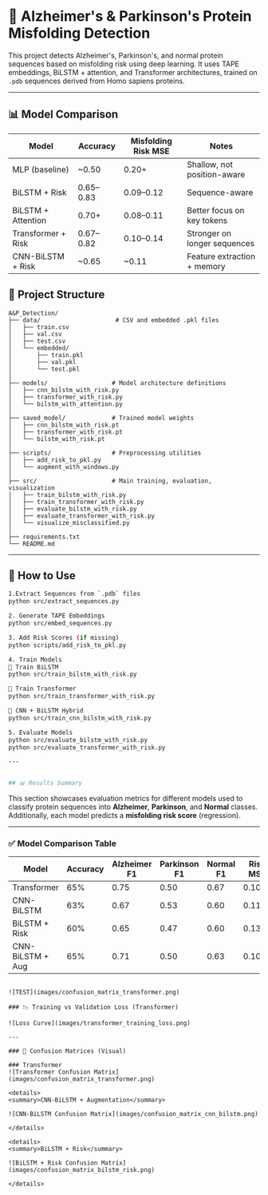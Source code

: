 # 🧬 Alzheimer's & Parkinson's Protein Misfolding Detection

This project detects Alzheimer's, Parkinson's, and normal protein sequences based on misfolding risk using deep learning. It uses TAPE embeddings, BiLSTM + attention, and Transformer architectures, trained on `.pdb` sequences derived from Homo sapiens proteins.

---

## 📊 Model Comparison

| Model                | Accuracy    | Misfolding Risk MSE | Notes                          |
|---------------------|-------------|----------------------|-------------------------------|
| MLP (baseline)       | ~0.50       | 0.20+                | Shallow, not position-aware   |
| BiLSTM + Risk        | 0.65–0.83   | 0.09–0.12            | Sequence-aware                |
| BiLSTM + Attention   | 0.70+       | 0.08–0.11            | Better focus on key tokens    |
| Transformer + Risk   | 0.67–0.82   | 0.10–0.14            | Stronger on longer sequences  |
| CNN-BiLSTM + Risk    | ~0.65       | ~0.11                | Feature extraction + memory   |




## 📂 Project Structure

```
A&P_Detection/
├── data/                     # CSV and embedded .pkl files
│   ├── train.csv
│   ├── val.csv
│   ├── test.csv
│   └── embedded/
│       ├── train.pkl
│       ├── val.pkl
│       └── test.pkl
│
├── models/                  # Model architecture definitions
│   ├── cnn_bilstm_with_risk.py
│   ├── transformer_with_risk.py
│   └── bilstm_with_attention.py
│
├── saved_model/             # Trained model weights
│   ├── cnn_bilstm_with_risk.pt
│   ├── transformer_with_risk.pt
│   └── bilstm_with_risk.pt
│
├── scripts/                 # Preprocessing utilities
│   ├── add_risk_to_pkl.py
│   └── augment_with_windows.py
│
├── src/                     # Main training, evaluation, visualization
│   ├── train_bilstm_with_risk.py
│   ├── train_transformer_with_risk.py
│   ├── evaluate_bilstm_with_risk.py
│   ├── evaluate_transformer_with_risk.py
│   └── visualize_misclassified.py
│
├── requirements.txt
└── README.md
```


---

## 🧠 How to Use 
```bash
1.Extract Sequences from `.pdb` files
python src/extract_sequences.py

2. Generate TAPE Embeddings
python src/embed_sequences.py

3. Add Risk Scores (if missing)
python scripts/add_risk_to_pkl.py

4. Train Models
🔁 Train BiLSTM
python src/train_bilstm_with_risk.py

🧠 Train Transformer
python src/train_transformer_with_risk.py

🧬 CNN + BiLSTM Hybrid
python src/train_cnn_bilstm_with_risk.py

5. Evaluate Models
python src/evaluate_bilstm_with_risk.py
python src/evaluate_transformer_with_risk.py

---


## 📊 Results Summary
```
This section showcases evaluation metrics for different models used to classify protein sequences into **Alzheimer**, **Parkinson**, and **Normal** classes. Additionally, each model predicts a **misfolding risk score** (regression).

---

### ✅ Model Comparison Table

| Model            | Accuracy | Alzheimer F1 | Parkinson F1 | Normal F1 | Risk MSE |
|------------------|----------|---------------|--------------|-----------|----------|
| Transformer      | 65%      | 0.75          | 0.50         | 0.67      | 0.1099   |
| CNN-BiLSTM       | 63%      | 0.67          | 0.53         | 0.60      | 0.118x   |
| BiLSTM + Risk    | 60%      | 0.65          | 0.47         | 0.60      | 0.131x   |
| CNN-BiLSTM + Aug | 65%      | 0.71          | 0.50         | 0.63      | 0.1099   |
```

![TEST](images/confusion_matrix_transformer.png)

### 📉 Training vs Validation Loss (Transformer)

![Loss Curve](images/transformer_training_loss.png)

---

### 🔄 Confusion Matrices (Visual)

### Transformer
![Transformer Confusion Matrix](images/confusion_matrix_transformer.png)

<details>
<summary>CNN-BiLSTM + Augmentation</summary>

![CNN-BiLSTM Confusion Matrix](images/confusion_matrix_cnn_bilstm.png)

</details>

<details>
<summary>BiLSTM + Risk</summary>

![BiLSTM + Risk Confusion Matrix](images/confusion_matrix_bilstm_risk.png)

</details>






